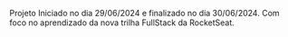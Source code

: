 Projeto Iniciado no dia 29/06/2024 e finalizado no dia 30/06/2024.
Com foco no aprendizado da nova trilha FullStack da RocketSeat.
